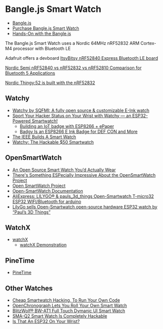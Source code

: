 
# Bangle.js Smart Watch
* [Bangle.js](https://banglejs.com/)
* [Purchase Bangle.js Smart Watch](https://shop.espruino.com/banglejs)
* [Hands-On with the Bangle.js](https://www.hackster.io/news/hands-on-with-the-bangle-js-27a4899dc3bd)

The Bangle.js Smart Watch uses a
Nordic 64MHz nRF52832 ARM Cortex-M4 processor with Bluetooth LE

Adafruit offers a devboard
[ItsyBitsy nRF52840 Express Bluetooth LE board](https://www.geeky-gadgets.com/bluetooth-le-board-02-01-2020/)

[Nordic Semi nRF52840 vs nRF52832 vs nRF52810 Comparison for Bluetooth 5 Applications](https://www.cnx-software.com/2017/08/09/nordic-semi-nrf52840-vs-nrf52832-vs-nrf52810-comparison-for-bluetooth-5-applications/)

 [Nordic Thingy:52 is built with the nRF52832](https://www.nordicsemi.com/Software-and-tools/Prototyping-platforms/Nordic-Thingy-52)

## Watchy
* [Watchy by SQFMI: A fully open source & customizable E-Ink watch](https://www.crowdsupply.com/sqfmi/watchy)
* [Sport Your Hacker Status on Your Wrist with Watchy — an ESP32-Powered Smartwatch!](https://www.hackster.io/news/sport-your-hacker-status-on-your-wrist-with-watchy-an-esp32-powered-smartwatch-3db389fd4bc3)
    * [Building an IoT badge with ESP8266 + ePaper](https://medium.com/@monkeytypewritr/esp8266-iot-badge-epaper-c6ef25bdd521)
    * [Badgy Is an ESP8266 E Ink Badge for DEF CON and More](https://www.hackster.io/news/badgy-is-an-esp8266-e-ink-badge-for-def-con-and-more-57ee5f3d54e2)
* [The IEEE Builds A Smart Watch](https://hackaday.com/2021/03/06/the-ieee-builds-a-smart-watch/)
* [Watchy: The Hackable $50 Smartwatch](https://spectrum.ieee.org/geek-life/hands-on/watchy-the-hackable-50-smartwatch)

## OpenSmartWatch
* [An Open Source Smart Watch You’d Actually Wear](https://hackaday.com/2021/04/08/an-open-source-smart-watch-youd-actually-wear/)
* [There's Something ESPecially Impressive About the OpenSmartWatch Project](https://www.hackster.io/news/there-s-something-especially-impressive-about-the-opensmartwatch-project-c2c878b983cf)
* [Open SmartWatch Project](https://developer.sony.com/develop/open-devices/more-information/discontinued-projects-initiatives/open-smartwatch-project)
* [Open-SmartWatch Documentation](https://open-smartwatch.github.io/)
* [AliExpress: LILYGO® & pauls_3d_things Open-Smartwatch T-micro32 ESP32 WIFI/Bluetooth for arduino](https://www.aliexpress.com/item/1005002341342799.html)
* [LilyGo sells Open-Smartwatch open-source hardware ESP32 watch by “Paul’s 3D Things”](https://www.cnx-software.com/2021/04/07/lilygo-open-smartwatch-open-source-hardware-esp32-watch-by-pauls-3d-things/)

## WatchX
* [watchX](http://www.watchx.io/)
    * [watchX Demonstration](https://www.youtube.com/watch?v=-_z-94JHiTs)

## PineTime
* [PineTime](https://www.pine64.org/pinetime/)





## Other Watches
* [Cheap Smartwatch Hacking, To Run Your Own Code](https://hackaday.com/2020/05/02/cheap-smartwatch-hacking-to-run-your-own-code/)
* [OpenChronograph Lets You Roll Your Own Smart Watch](https://hackaday.com/2020/02/26/openchronograph-lets-you-roll-your-own-smart-watch/)
* [BlitzWolf® BW-AT1 Full Touch Dymanic UI Smart Watch](https://www.banggood.com/BlitzWolf-BW-AT1-Full-Screen-Touch-Dymanic-UI-Display-Heart-Rate-Blood-Pressure-Oxygen-Monitor-Weather-Push-Smart-Watch-p-1619435.html)
* [SMA-Q2 Smart Watch Is Completely Hackable](https://hackaday.com/2020/01/30/sma-q2-smart-watch-is-completely-hackable/)
* [Is That An ESP32 On Your Wrist?](https://hackaday.com/2020/05/22/is-that-an-esp32-on-your-wrist/)
